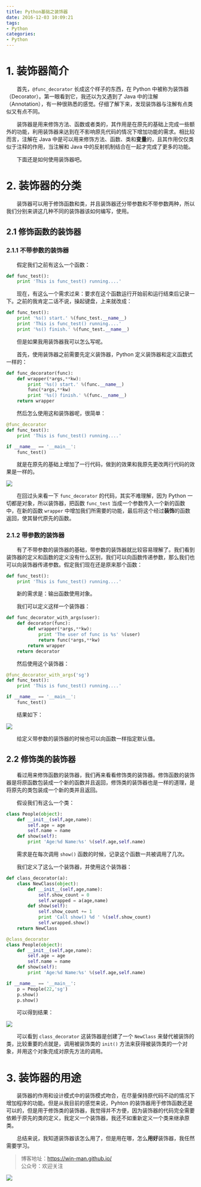 ```yaml
---
title: Python基础之装饰器
date: 2016-12-03 10:09:21
tags:
- Python
categories:
- Python
---
```


# 1. 装饰器简介

　　首先，`@func_decorator` 长成这个样子的东西，在 Python 中被称为装饰器（Decorator）。第一眼看到它，我还以为又遇到了 Java 中的注解（Annotation），有一种很熟悉的感觉。仔细了解下来，发现装饰器与注解有点类似又有点不同。

　　装饰器是用来修饰方法、函数或者类的，其作用是在原先的基础上完成一些额外的功能，利用装饰器来达到在不影响原先代码的情况下增加功能的需求。相比较而言，注解在 Java 中是可以用来修饰方法、函数、类和**变量**的，且其作用仅仅类似于注释的作用，当注解和 Java 中的反射机制结合在一起才完成了更多的功能。

　　下面还是如何使用装饰器吧。

# 2. 装饰器的分类

　　装饰器可以用于修饰函数和类，并且装饰器还分带参数和不带参数两种，所以我们分别来讲这几种不同的装饰器该如何编写，使用。

## 2.1 修饰函数的装饰器

### 2.1.1 不带参数的装饰器

　　假定我们之前有这么一个函数：

``` python
def func_test():
    print 'This is func_test() running....'
```

　　现在，有这么一个需求过来：要求在这个函数运行开始前和运行结束后记录一下。之前的我肯定二话不说，操起键盘，上来就改成：

``` python
def func_test():
    print '%s() start.' %(func_test.__name__)
    print 'This is func_test() running....'
    print '%s() finish.' %(func_test.__name__)
```

　　但是如果我用装饰器我可以怎么写呢。

　　首先，使用装饰器之前需要先定义装饰器，Python 定义装饰器和定义函数式一样的：

``` python
def func_decorator(func):
    def wrapper(*args,**kw):
        print '%s() start.' %(func.__name__)
        func(*args,**kw)
        print '%s() finish.' %(func.__name__)
    return wrapper
```

　　然后怎么使用这和装饰器呢，很简单：

``` python
@func_decorator
def func_test():
    print 'This is func_test() running....'

if __name__ == '__main__':
	func_test()
```

　　就是在原先的基础上增加了一行代码，做到的效果和我原先更改两行代码的效果是一样的。

![](http://oc4wmeyj8.bkt.clouddn.com/func_decorator_without_args.PNG)

　　在回过头来看一下 `func_decorator` 的代码，其实不难理解，因为 Python 一切都是对象，所以装饰器，把函数 `func_test` 当成一个参数传入一个新的函数中，在新的函数 `wrapper` 中增加我们所需要的功能，最后将这个经过**装饰**的函数返回，使其替代原先的函数。


### 2.1.2 带参数的装饰器

　　有了不带参数的装饰器的基础，带参数的装饰器就比较容易理解了。我们看到装饰器的定义和函数的定义没有什么区别，我们可以向函数传递参数，那么我们也可以向装饰器传递参数。假定我们现在还是原来那个函数：

``` python
def func_test():
    print 'This is func_test() running....'
```

　　新的需求是：输出函数使用对象。

　　我们可以定义这样一个装饰器：

``` python
def func_decorator_with_args(user):
    def decorator(func):
        def wrapper(*args,**kw):
            print 'The user of func is %s' %(user)
            return func(*args,**kw)
        return wrapper
    return decorator
```

　　然后使用这个装饰器：

``` python
@func_decorator_with_args('sg')
def func_test():
    print 'This is func_test() running....'

if __name__ == '__main__':
	func_test()
```

　　结果如下：

![](http://oc4wmeyj8.bkt.clouddn.com/func_decorator_with_args.PNG)

　　给定义带参数的装饰器的时候也可以向函数一样指定默认值。

## 2.2 修饰类的装饰器

　　看过用来修饰函数的装饰器，我们再来看看修饰类的装饰器。修饰函数的装饰器是将原函数包装成一个新的函数并且返回，修饰类的装饰器也是一样的道理，是将原先的类包装成一个新的类并且返回。

　　假设我们有这么一个类：

``` python
class People(object):
    def __init__(self,age,name):
        self.age = age
        self.name = name
    def show(self):
        print 'Age:%d Name:%s' %(self.age,self.name)
```

　　需求是在每次调用 `show()` 函数的时候，记录这个函数一共被调用了几次。

　　我们定义了这么一个装饰器，并使用这个装饰器：

``` python
def class_decorator(a):
    class NewClass(object):
        def __init__(self,age,name):
            self.show_count = 0
            self.wrapped = a(age,name)
        def show(self):
            self.show_count += 1
            print 'Call show() %d ' %(self.show_count)
            self.wrapped.show()
    return NewClass

@class_decorator
class People(object):
    def __init__(self,age,name):
        self.age = age
        self.name = name
    def show(self):
        print 'Age:%d Name:%s' %(self.age,self.name)

if __name__ == '__main__':
    p = People(22,'sg')
    p.show()
    p.show()
```

　　可以得到结果：

![](http://oc4wmeyj8.bkt.clouddn.com/class_decorator.PNG)

　　可以看到 `class_decorator` 这装饰器是创建了一个 `NewClass` 来替代被装饰的类，比较重要的点就是，调用被装饰类的 `init()` 方法来获得被装饰类的一个对象，并用这个对象完成对原先方法的调用。

# 3. 装饰器的用途

　　装饰器的作用和设计模式中的装饰模式吻合，在尽量保持原代码不动的情况下增加程序的功能。但是从我目前的感觉来说，Pyhton 的装饰器用于修饰函数还是可以的，但是用于修饰类的装饰器，我觉得并不方便，因为装饰器的代码完全需要依赖于原先的类的定义，我定义一个装饰器，我还不如重新定义一个类来继承原类。

　　总结来说，我知道装饰器该怎么用了，但是用在哪，怎么**用好**装饰器，我任然需要学习。
> 博客地址：https://win-man.github.io/  
> 公众号：欢迎关注  

![](https://user-gold-cdn.xitu.io/2018/8/16/165435ce71d2b88b?w=258&h=258&f=jpeg&s=26568)
